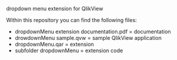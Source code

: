 dropdown menu extension for QlikView

Within this repository you can find the following files:
- dropdownMenu extension documentation.pdf		= documentation		
- drowdownMenu sample.qvw						= sample QlikView application
- dropdownMenu.qar								= extension
- subfolder dropdownMenu						= extension code